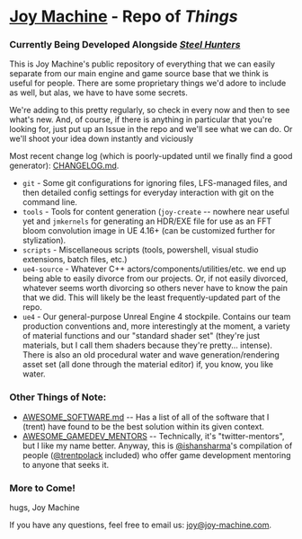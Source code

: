 # [Joy Machine](https://joy-machine.com/) - Repo of *Things*
### Currently Being Developed Alongside [*Steel Hunters*](https://joy-machine.com/steel-hunters)
This is Joy Machine's public repository of everything that we can easily separate from our main engine and game source base that we think is useful for people. There are some proprietary things we'd adore to include as well, but alas, we have to have some secrets.

We're adding to this pretty regularly, so check in every now and then to see what's new. And, of course, if there is anything in particular that you're looking for, just put up an Issue in the repo and we'll see what we can do. Or we'll shoot your idea down instantly and viciously 

Most recent change log (which is poorly-updated until we finally find a good generator): [CHANGELOG.md](https://github.com/joymachinegames/joymachine-public/blob/master/CHANGELOG.md).

* `git` - Some git configurations for ignoring files, LFS-managed files, and then detailed config settings for everyday interaction with git on the command line.
* `tools` - Tools for content generation (`joy-create` -- nowhere near useful yet and `jmkernels` for generating an HDR/EXE file for use as an FFT bloom convolution image in UE 4.16+ (can be customized further for stylization).
* `scripts` - Miscellaneous scripts (tools, powershell, visual studio extensions, batch files, etc.) 
* `ue4-source` - Whatever C++ actors/components/utilities/etc. we end up being able to easily divorce from our projects. Or, if not easily divorced, whatever seems worth divorcing so others never have to know the pain that we did. This will likely be the least frequently-updated part of the repo.
* `ue4` - Our general-purpose Unreal Engine 4 stockpile. Contains our team production conventions and, more interestingly at the moment, a variety of material functions and our "standard shader set" (they're just materials, but I call them shaders because they're pretty... intense). There is also an old procedural water and wave generation/rendering asset set (all done through the material editor) if, you know, you like water.

### Other Things of Note:
* [AWESOME_SOFTWARE.md](https://github.com/joymachinegames/joymachine-public/blob/master/AWESOME_SOFTWARE.md) -- Has a list of all of the software that I (trent) have found to be the best solution within its given context.
* [AWESOME_GAMEDEV_MENTORS](https://ishansharma.github.io/twitter-mentors/) -- Technically, it's "twitter-mentors", but I like my name better. Anyway, this is [@ishansharma](https://github.com/ishansharma)'s compilation of people ([@trentpolack](https://github.com/trentpolack) included) who offer game development mentoring to anyone that seeks it.

### More to Come!
hugs,
Joy Machine

If you have any questions, feel free to email us: [joy@joy-machine.com](mailto:joy@joy-machine.com).

